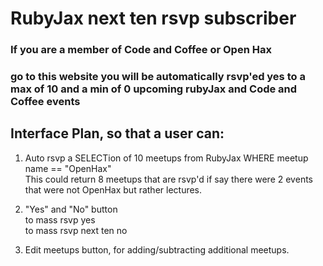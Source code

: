 # RubyJax next ten rsvp subscriber

### If you are a member of Code and Coffee or Open Hax

### go to this website you will be automatically rsvp'ed yes to a max of 10 and a min of 0 upcoming rubyJax and Code and Coffee events

## Interface Plan, so that a user can:
1) Auto rsvp a SELECTion of 10 meetups from RubyJax WHERE meetup name == "OpenHax"
<br/>This could return 8 meetups that are rsvp'd if say there were 2 events that were not OpenHax but rather lectures.

2) "Yes" and "No" button
<br/> to mass rsvp yes
<br/> to mass rsvp next ten no

3) Edit meetups button, for adding/subtracting additional meetups.
